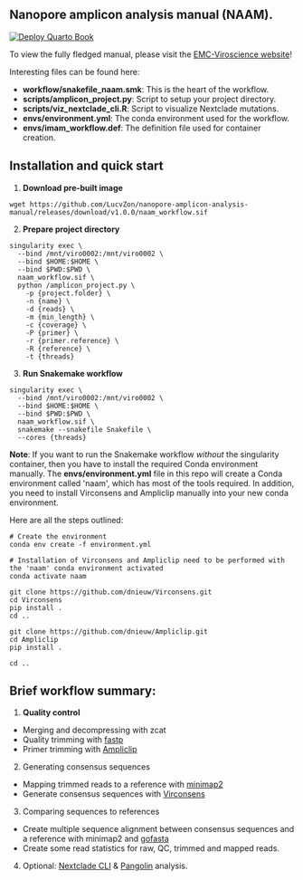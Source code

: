 ## Nanopore amplicon analysis manual (NAAM).

[![Deploy Quarto Book](https://github.com/LucvZon/nanopore-amplicon-analysis-manual/actions/workflows/deploy.yml/badge.svg)](https://github.com/LucvZon/nanopore-amplicon-analysis-manual/actions/workflows/deploy.yml)

To view the fully fledged manual, please visit the [EMC-Viroscience website](https://lucvzon.github.io/EMC-Viroscience.github.io/workflows.html)!

Interesting files can be found here:

-   **workflow/snakefile_naam.smk**: This is the heart of the workflow.
-   **scripts/amplicon_project.py**: Script to setup your project directory.
-   **scripts/viz_nextclade_cli.R**: Script to visualize Nextclade mutations.
-   **envs/environment.yml**: The conda environment used for the workflow.
-   **envs/imam_workflow.def**: The definition file used for container creation.

## Installation and quick start

1.  **Download pre-built image**
```         
wget https://github.com/LucvZon/nanopore-amplicon-analysis-manual/releases/download/v1.0.0/naam_workflow.sif
```

2.  **Prepare project directory**
```         
singularity exec \
  --bind /mnt/viro0002:/mnt/viro0002 \
  --bind $HOME:$HOME \
  --bind $PWD:$PWD \
  naam_workflow.sif \
  python /amplicon_project.py \
    -p {project.folder} \
    -n {name} \
    -d {reads} \
    -m {min_length} \
    -c {coverage} \
    -P {primer} \
    -r {primer.reference} \
    -R {reference} \
    -t {threads}
```

3.  **Run Snakemake workflow**
```         
singularity exec \
  --bind /mnt/viro0002:/mnt/viro0002 \
  --bind $HOME:$HOME \
  --bind $PWD:$PWD \
  naam_workflow.sif \
  snakemake --snakefile Snakefile \
  --cores {threads}
```

**Note**: If you want to run the Snakemake workflow _without_ the singularity container, then you have to install the required Conda environment manually. The **envs/environment.yml** file in this repo will create a Conda environment called 'naam', which has most of the tools required. In addition, you need to install Virconsens and Ampliclip manually into your new conda environment. 

Here are all the steps outlined:
```         
# Create the environment
conda env create -f environment.yml

# Installation of Virconsens and Ampliclip need to be performed with the 'naam' conda environment activated
conda activate naam

git clone https://github.com/dnieuw/Virconsens.git
cd Virconsens
pip install .
cd ..

git clone https://github.com/dnieuw/Ampliclip.git
cd Ampliclip
pip install .

cd ..
```

## Brief workflow summary:

1.  **Quality control**
  -   Merging and decompressing with zcat
  -   Quality trimming with [fastp](https://github.com/OpenGene/fastp)
  -   Primer trimming with [Ampliclip](https://github.com/dnieuw/Ampliclip)

2.  Generating consensus sequences
  -   Mapping trimmed reads to a reference with [minimap2](https://github.com/lh3/minimap2)
  -   Generate consensus sequences with [Virconsens](https://github.com/dnieuw/Virconsens)

3.  Comparing sequences to references
  -   Create multiple sequence alignment between consensus sequences and a reference with minimap2 and [gofasta](https://github.com/virus-evolution/gofasta)
  -   Create some read statistics for raw, QC, trimmed and mapped reads. 

4.  Optional: [Nextclade CLI](https://docs.nextstrain.org/projects/nextclade/en/stable/user/nextclade-cli/index.html) & [Pangolin](https://github.com/cov-lineages/pangolin) analysis.
